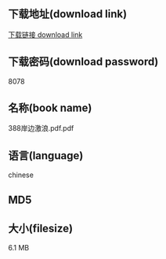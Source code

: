 ## 下载地址(download link)
[下载链接 download link](https://voluble-croquembouche-d321dc.netlify.app/?s=388%E5%B2%B8%E8%BE%B9%E6%BF%80%E6%B5%AA.pdf)

## 下载密码(download password)
8078

## 名称(book name)
388岸边激浪.pdf.pdf

## 语言(language)
chinese

## MD5


## 大小(filesize)
6.1 MB
